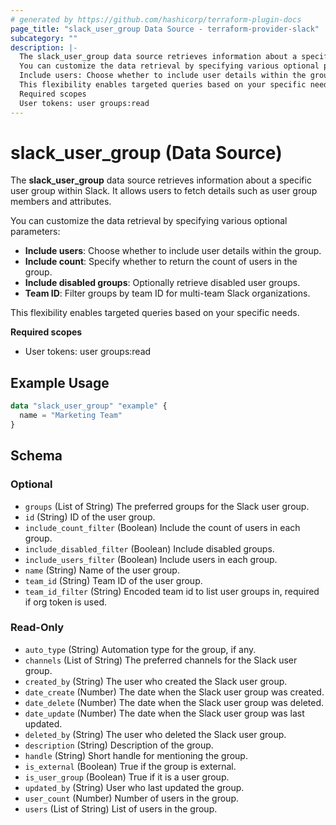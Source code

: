 ```yaml
---
# generated by https://github.com/hashicorp/terraform-plugin-docs
page_title: "slack_user_group Data Source - terraform-provider-slack"
subcategory: ""
description: |-
  The slack_user_group data source retrieves information about a specific user group within Slack. It allows users to fetch details such as user group members and attributes.
  You can customize the data retrieval by specifying various optional parameters:
  Include users: Choose whether to include user details within the group.Include count: Specify whether to return the count of users in the group.Include disabled groups: Optionally retrieve disabled user groups.Team ID: Filter groups by team ID for multi-team Slack organizations.
  This flexibility enables targeted queries based on your specific needs.
  Required scopes
  User tokens: user groups:read
---
```


# slack_user_group (Data Source)

The **slack_user_group** data source retrieves information about a specific user group within Slack. It allows users to fetch details such as user group members and attributes.

You can customize the data retrieval by specifying various optional parameters:
- **Include users**: Choose whether to include user details within the group.
- **Include count**: Specify whether to return the count of users in the group.
- **Include disabled groups**: Optionally retrieve disabled user groups.
- **Team ID**: Filter groups by team ID for multi-team Slack organizations.

This flexibility enables targeted queries based on your specific needs.

**Required scopes**

- User tokens: user groups:read

## Example Usage

```terraform
data "slack_user_group" "example" {
  name = "Marketing Team"
}
```

<!-- schema generated by tfplugindocs -->
## Schema

### Optional

- `groups` (List of String) The preferred groups for the Slack user group.
- `id` (String) ID of the user group.
- `include_count_filter` (Boolean) Include the count of users in each group.
- `include_disabled_filter` (Boolean) Include disabled groups.
- `include_users_filter` (Boolean) Include users in each group.
- `name` (String) Name of the user group.
- `team_id` (String) Team ID of the user group.
- `team_id_filter` (String) Encoded team id to list user groups in, required if org token is used.

### Read-Only

- `auto_type` (String) Automation type for the group, if any.
- `channels` (List of String) The preferred channels for the Slack user group.
- `created_by` (String) The user who created the Slack user group.
- `date_create` (Number) The date when the Slack user group was created.
- `date_delete` (Number) The date when the Slack user group was deleted.
- `date_update` (Number) The date when the Slack user group was last updated.
- `deleted_by` (String) The user who deleted the Slack user group.
- `description` (String) Description of the group.
- `handle` (String) Short handle for mentioning the group.
- `is_external` (Boolean) True if the group is external.
- `is_user_group` (Boolean) True if it is a user group.
- `updated_by` (String) User who last updated the group.
- `user_count` (Number) Number of users in the group.
- `users` (List of String) List of users in the group.
